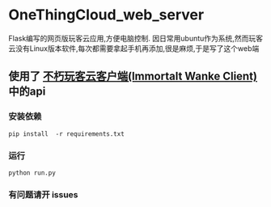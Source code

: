 # OneThingCloud_web_server
Flask编写的网页版玩客云应用,方便电脑控制.
因日常用ubuntu作为系统,然而玩客云没有Linux版本软件,每次都需要拿起手机再添加,很是麻烦,于是写了这个web端

## 使用了 [不朽玩客云客户端(Immortalt Wanke Client)](https://github.com/Immortalt/imt-wanke-client) 中的api


### 安装依赖
`
pip install  -r requirements.txt
`

### 运行
`
python run.py
`

### 有问题请开 issues
